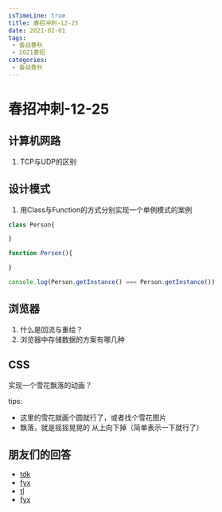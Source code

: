 ```yaml
---
isTimeLine: true
title: 春招冲刺-12-25
date: 2021-02-01
tags:
 - 备战春秋
 - 2021春招
categories:
 - 备战春秋
---
```

# 春招冲刺-12-25

## 计算机网路
1. TCP与UDP的区别

## 设计模式
1. 用Class与Function的方式分别实现一个单例模式的案例

```js
class Person{

}

function Person(){

}

console.log(Person.getInstance() === Person.getInstance())
```

## 浏览器
1. 什么是回流与重绘？
2. 浏览器中存储数据的方案有哪几种


## CSS
实现一个雪花飘落的动画？

tips: 
* 这里的雪花就画个圆就行了，或者找个雪花图片
* 飘落，就是摇摇晃晃的 从上向下掉（简单表示一下就行了）

## 朋友们的回答
* [tdk](https://juejin.cn/post/6910894799268610062/)
* [fyx](https://www.cnblogs.com/banshanliang/p/14196922.html)
* [tl](https://juejin.cn/post/6910513920763494407)
* [fyx](https://www.cnblogs.com/banshanliang/p/14196922.html)

<comment/>
<tongji/>